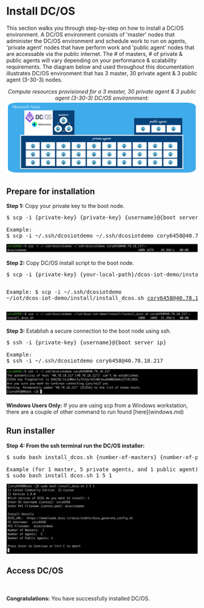 # Install DC/OS
This section walks you through step-by-step on how to install a DC/OS environment.  A DC/OS environment consists of 'master' nodes that administer the DC/OS environment and schedule work to run on agents, 'private agent' nodes that have perform work and 'public agent' nodes that are accessable via the public internet.  The # of masters, # of private & public agents will vary depending on your performance & scalability requirements.  The diagram below and used throughout this documentation illustrates DC/OS environment that has 3 master, 30 private agent & 3 public agent (3-30-3) nodes.<br>
<div align="center">
<i>Compute resources provisioned for a 3 master, 30 private agent & 3 public agent (3-30-3) DC/OS environnment:</i>
<img src="00.jpg"/>
</div>

## Prepare for installation
<b>Step 1:</b> Copy your private key to the boot node.<br>
<pre>
$ scp -i {private-key} {private-key} {username}@{boot server ip}:~

Example:
$ scp -i ~/.ssh/dcosiotdemo ~/.ssh/dcosiotdemo cory6458@40.78.18.217:~
</pre>
<img src="01.png">
<br><br><b>Step 2:</b> Copy DC/OS install script to the boot node.<br>
<pre>
$ scp -i {private-key} {your-local-path}/dcos-iot-demo/install/install_dcos.sh {username}@{boot server ip}:~

Example:
$ scp -i \~/.ssh/dcosiotdemo \~/iot/dcos-iot-demo/install/install_dcos.sh cory6458@40.78.18.217:\~
</pre>
<img src="02.png">
<br><br><b>Step 3:</b> Establish a secure connection to the boot node using ssh.<br>
<pre>
$ ssh -i {private-key} {username}@{boot server ip}

Example:
$ ssh -i ~/.ssh/dcosiotdemo cory6458@40.78.18.217
</pre>
<img src="03.png">
<br><br><b>Windows Users Only:</b> If you are using scp from a Windows workstation, there are a couple of other command to run found [here](windows.md)<br>

## Run installer
<b>Step 4: From the ssh terminal run the DC/OS installer:</b> <br>
<pre>
$ sudo bash install_dcos.sh {number-of-masters} {number-of-private-agents} {number-of-public-agents}

Example (for 1 master, 5 private agents, and 1 public agent):
$ sudo bash install_dcos.sh 1 5 1
</pre>
<img src="04.png">


## Access DC/OS


<br><br><b>Congratulations:</b> You have successfully installed DC/OS.
